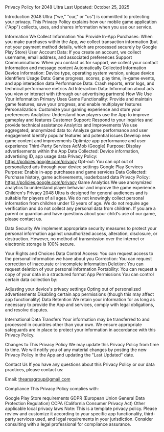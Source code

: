Privacy Policy for 2048 Ultra
Last Updated: October 25, 2025

Introduction
2048 Ultra ("we," "our," or "us") is committed to protecting your privacy. This Privacy Policy explains how our mobile game application ("App") collects, uses, and shares information when you use our service.

Information We Collect
Information You Provide
In-App Purchases: When you make purchases within the App, we collect transaction information (but not your payment method details, which are processed securely by Google Play Store)
User Account Data: If you create an account, we collect username, email address, and associated preferences
Support Communications: When you contact us for support, we collect your contact information and message content
Automatically Collected Information
Device Information: Device type, operating system version, unique device identifiers
Usage Data: Game progress, scores, play time, in-game events, and app interaction data
Performance Data: Crash reports, error logs, and technical performance metrics
Ad Interaction Data: Information about ads you view or interact with (through our advertising partners)
How We Use Your Information
Primary Uses
Game Functionality: Provide and maintain game features, save your progress, and enable multiplayer features
Personalization: Customize your gaming experience and store your preferences
Analytics: Understand how players use the App to improve gameplay and features
Customer Support: Respond to your inquiries and provide technical assistance
Analytics and Improvements
We use aggregated, anonymized data to:
Analyze game performance and user engagement
Identify popular features and potential issues
Develop new game content and improvements
Optimize app performance and user experience
Third-Party Services
AdMob (Google)
Purpose: Display advertisements within the App
Data Collected: Device information, advertising ID, app usage data
Privacy Policy: https://policies.google.com/privacy
Opt-out: You can opt out of personalized ads through your device settings
Google Play Services
Purpose: Enable in-app purchases and game services
Data Collected: Purchase history, game achievements, leaderboard data
Privacy Policy: https://policies.google.com/privacy
Game Analytics
We use anonymized analytics to understand player behavior and improve the game experience.
Children's Privacy
2048 Ultra is designed for general audiences and is suitable for players of all ages. We do not knowingly collect personal information from children under 13 years of age. We do not require age verification and do not collect any personal data from children. If you are a parent or guardian and have questions about your child's use of our game, please contact us.

Data Security
We implement appropriate security measures to protect your personal information against unauthorized access, alteration, disclosure, or destruction. However, no method of transmission over the internet or electronic storage is 100% secure.

Your Rights and Choices
Data Control
Access: You can request access to the personal information we have about you
Correction: You can request correction of inaccurate or incomplete information
Deletion: You can request deletion of your personal information
Portability: You can request a copy of your data in a structured format
App Permissions
You can control certain data collection by:

Adjusting your device's privacy settings
Opting out of personalized advertisements
Disabling certain app permissions (though this may affect app functionality)
Data Retention
We retain your information for as long as necessary to provide the App and services, comply with legal obligations, and resolve disputes.

International Data Transfers
Your information may be transferred to and processed in countries other than your own. We ensure appropriate safeguards are in place to protect your information in accordance with this Privacy Policy.

Changes to This Privacy Policy
We may update this Privacy Policy from time to time. We will notify you of any material changes by posting the new Privacy Policy in the App and updating the "Last Updated" date.

Contact Us
If you have any questions about this Privacy Policy or our data practices, please contact us:

Email: thearssgroup@gmail.com

Compliance
This Privacy Policy complies with:

Google Play Store requirements
GDPR (European Union General Data Protection Regulation)
CCPA (California Consumer Privacy Act)
Other applicable local privacy laws
Note: This is a template privacy policy. Please review and customize it according to your specific app functionality, third-party services used, and legal requirements in your jurisdiction. Consider consulting with a legal professional for compliance assurance.
